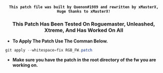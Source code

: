 
<h4 align="center"> <code>This patch file was built by Quenon#1989 and rewritten by xMasterX, Huge thanks to xMasterX!</code></h4>



<h3 align="center">This Patch Has Been Tested On Roguemaster, Unleashed, Xtreme, And Has Worked On All</h3>
 
 
* **To Apply The Patch Use The Comman Below.**

```powershell
git apply --whitespace=fix RGB_FW.patch
```
  * **Make sure you have the patch in the root directory of the fw you are working on.**
